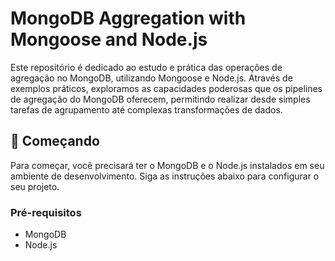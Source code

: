 # MongoDB Aggregation with Mongoose and Node.js

Este repositório é dedicado ao estudo e prática das operações de agregação no MongoDB, utilizando Mongoose e Node.js. Através de exemplos práticos, exploramos as capacidades poderosas que os pipelines de agregação do MongoDB oferecem, permitindo realizar desde simples tarefas de agrupamento até complexas transformações de dados.

## 🚀 Começando

Para começar, você precisará ter o MongoDB e o Node.js instalados em seu ambiente de desenvolvimento. Siga as instruções abaixo para configurar o seu projeto.

### Pré-requisitos

- MongoDB
- Node.js



